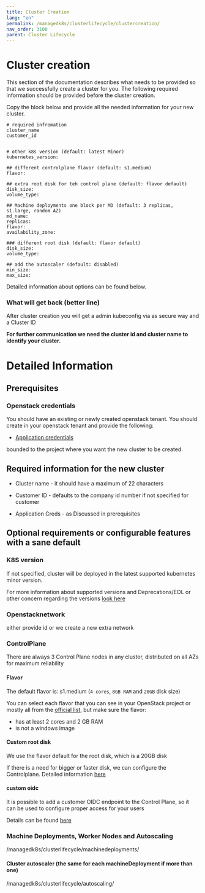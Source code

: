 ```yaml
---
title: Cluster Creation
lang: "en"
permalink: /managedk8s/clusterlifecycle/clustercreation/
nav_order: 3100
parent: Cluster Lifecycle
---
```

# Cluster creation
This section of the documentation describes what needs to be provided so that we successfully create a cluster for you.
The following required information should be provided before the cluster creation.

Copy the block below and provide all the needed information for your new cluster.

```
# required infromation
cluster_name
customer_id


# other k8s version (default: latest Minor)
kubernetes_version:

## different controlplane flavor (default: s1.medium)
flavor:

## extra root disk for teh control plane (default: flavor default)
disk_size:
volume_type:

## Machine deployments one block per MD (default: 3 replicas, s1.large, random AZ)
md_name:
replicas:
flavor:
availability_zone:

### different root disk (default: flavor default)
disk_size:
volume_type:

## add the autoscaler (default: disabled)
min_size:
max_size:
```
Detailed information about options can be found below.

### What will get back (better line)
After cluster creation you will get a admin kubeconfig via as secure way and a Cluster ID

**For further communication we need the cluster id and cluster name to identify your cluster.**

# Detailed Information

## Prerequisites

### Openstack credentials

You should have an existing or newly created openstack tenant. You should create in your openstack tenant and provide the following:

* [Application credentials](/managedk8s/clusterlifecycle/appcredentials/)

bounded to the project where you want the new cluster to be created. 

## Required information for the new cluster

* Cluster name - it should have a maximum of 22 characters

* Customer ID - defaults to the company id number if not specified for customer

* Application Creds - as Discussed in prerequisites


## Optional requirements or configurable features with a sane default

### K8S version
If not specified, cluster will be deployed in the latest supported kubernetes minor version.

For more information about supported versions and Deprecations/EOL or other concern regarding the versions [look here](/managedk8s/about/kubernetesverions/)

### Openstacknetwork
either provide id or we create a new extra network

### ControlPlane
There are always 3 Control Plane nodes in any cluster, distributed on all AZs for maximum reliability

#### Flavor 
The default flavor is: s1.medium (`4 cores`, `8GB RAM` and `20GB` disk size)

You can select each flavor that you can see in your OpenStack project or mostly all from the [official list](/optimist/specs/flavor_specification/), but make sure the flavor:
  * has at least 2 cores and 2 GB RAM
  * is not a windows image
 
#### Custom root disk 
We use the flavor default for the root disk, which is a 20GB disk

If there is a need for bigger or faster disk, we can configure the Controlplane. Detailed information [here](/managedk8s/clusterlifecycle/rootdisk/)

#### custom oidc
It is possible to add a customer OIDC endpoint to the Control Plane, so it can be used to configure proper access for your users

Details can be found [here](/managedk8s/clusterlifecycle/oidc/)


### Machine Deployments, Worker Nodes and Autoscaling
/managedk8s/clusterlifecycle/machinedeployments/
#### Cluster autoscaler  (the same for each machineDeployment if more than one)
/managedk8s/clusterlifecycle/autoscaling/
